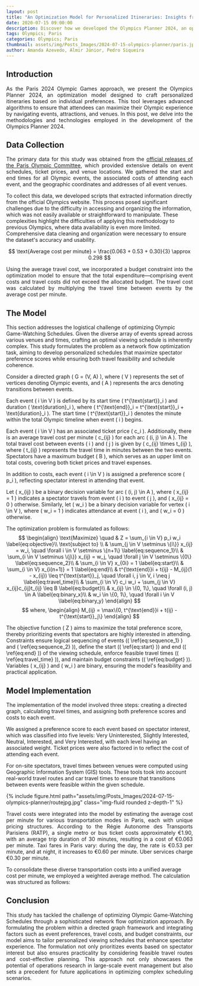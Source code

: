 ```yaml
---
layout: post
title: "An Optimization Model for Personalized Itineraries: Insights from our Olympics Planner 2024"
date: 2020-07-15 09:00:00
description: Discover how we developed the Olympics Planner 2024, an optimization model designed to create personalized itineraries for the Paris Olympic Games.
tags: Olympics; Paris
categories: Olympics; Paris
thumbnail: assets/img/Posts_Images/2024-07-15-olympics-planner/paris.jpg
author: Amanda Azevedo, Almir Júnior, Pedro Siqueira
---
```


## Introduction

<p align="justify">
As the Paris 2024 Olympic Games approach, we present the Olympics Planner 2024, an optimization model designed to craft personalized itineraries based on individual preferences. This tool leverages advanced algorithms to ensure that attendees can maximize their Olympic experience by  navigating events, attractions, and venues. In this post, we delve into the methodologies and technologies employed in the development of the Olympics Planner 2024.
</p>


## Data Collection

<p align="justify">
The primary data for this study was obtained from the <a href = "https://tickets.paris2024.org/en/"> official releases of the Paris Olympic Committee</a>, which provided extensive details on event schedules, ticket prices, and venue locations. We gathered the start and end times for all Olympic events, the associated costs of attending each event, and the geographic coordinates and addresses of all event venues.

To collect this data, we developed scripts that extracted information directly from the official Olympics website. This process posed significant challenges due to the difficulty in accessing and organizing the information, which was not easily available or straightforward to manipulate. These complexities highlight the difficulties of applying this methodology to previous Olympics, where data availability is even more limited. Comprehensive data cleaning and organization were necessary to ensure the dataset's accuracy and usability.
</p>

$$
\text{Average cost per minute} = \frac{0.063 + 0.53 + 0.30}{3} \approx 0.298
$$

<p align="justify">
Using the average travel cost, we incorporated a budget constraint into the optimization model to ensure that the total expenditure—comprising event costs and travel costs did not exceed the allocated budget. The travel cost was calculated by multiplying the travel time between events by the average cost per minute.
</p>

## The Model

<p align="justify">

This section addresses the logistical challenge of optimizing Olympic Game-Watching Schedules. Given the diverse array of events spread across various venues and times, crafting an optimal viewing schedule is inherently complex. This study formulates the problem as a network flow optimization task, aiming to develop personalized schedules that maximize spectator preference scores while ensuring both travel feasibility and schedule coherence.

Consider a directed graph \( G = (V, A) \), where \( V \) represents the set of vertices denoting Olympic events, and \( A \) represents the arcs denoting transitions between events.

Each event \( i \in V \) is defined by its start time \( t^{\text{start}}_i \) and duration \( \text{duration}_i \), where \( t^{\text{end}}_i = t^{\text{start}}_i + \text{duration}_i \). The start time \( t^{\text{start}}_i \) denotes the minute within the total Olympic timeline when event \( i \) begins.

Each event \( i \in V \) has an associated ticket price \( c_i \). Additionally, there is an average travel cost per minute \( c_{ij} \) for each arc \( (i, j) \in A \). The total travel cost between events \( i \) and \( j \) is given by \( c_{ij} \times t_{ij} \), where \( t_{ij} \) represents the travel time in minutes between the two events. Spectators have a maximum budget \( B \), which serves as an upper limit on total costs, covering both ticket prices and travel expenses.

In addition to costs, each event \( i \in V \) is assigned a preference score \( p_i \), reflecting spectator interest in attending that event.

Let \( x_{ij} \) be a binary decision variable for arc \( (i, j) \in A \), where \( x_{ij} = 1 \) indicates a spectator travels from event \( i \) to event \( j \), and \( x_{ij} = 0 \) otherwise. Similarly, let \( w_i \) be a binary decision variable for vertex \( i \in V \), where \( w_i = 1 \) indicates attendance at event \( i \), and \( w_i = 0 \) otherwise.

The optimization problem is formulated as follows:
$$
\begin{align}
    \text{Maximize} \quad & Z = \sum_{i \in V} p_i w_i \label{eq:objective}\\
    \text{subject to} \\
    & \sum_{j \in V \setminus \{i\}} x_{ij} = w_i, \quad \forall i \in V \setminus \{n+1\} \label{eq:sequence_1}\\
    & \sum_{i \in V \setminus \{j\}} x_{ij} = w_j, \quad \forall j \in V \setminus \{0\} \label{eq:sequence_2}\\
    & \sum_{i \in V} x_{0i} = 1 \label{eq:start}\\
    & \sum_{i \in V} x_{i(n+1)} = 1 \label{eq:end}\\
    & t^{\text{end}}i + t{ij} - M_{ij}(1 - x_{ij}) \leq t^{\text{start}}_j, \quad \forall i, j \in V, i \neq j \label{eq:travel_time}\\
    & \sum_{i \in V} c_i w_i + \sum_{j \in V} x_{ij}c_{ij}t_{ij} \leq B \label{eq:budget}\\
    & x_{ij} \in \{0, 1\}, \quad \forall (i, j) \in A \label{eq:binary_x}\\
    & w_i \in \{0, 1\}, \quad \forall i \in V \label{eq:binary_y}
\end{align}
$$
$$
where,
\begin{align}
    M_{ij} = \max\{0, t^{\text{end}}i + t{ij} - t^{\text{start}}_j\}
\end{align}
$$


The objective function \( Z \) aims to maximize the total preference score, thereby prioritizing events that spectators are highly interested in attending. Constraints ensure logical sequencing of events (\( \ref{eq:sequence_1} \) and \( \ref{eq:sequence_2} \)), define the start (\( \ref{eq:start} \)) and end (\( \ref{eq:end} \)) of the viewing schedule, enforce feasible travel times (\( \ref{eq:travel_time} \)), and maintain budget constraints (\( \ref{eq:budget} \)). Variables \( x_{ij} \) and \( w_i \) are binary, ensuring the model's feasibility and practical application.


</p>

## Model Implementation


<p align="justify">

The implementation of the model involved three steps: creating a directed graph, calculating travel times, and assigning both preference scores and costs to each event.

We assigned a preference score to each event based on spectator interest, which was classified into five levels: Very Uninterested, Slightly Interested, Neutral, Interested, and Very Interested, with each level having an associated weight. Ticket prices were also factored in to reflect the cost of attending each event.

For on-site spectators, travel times between venues were computed using Geographic Information System (GIS) tools. These tools took into account real-world travel routes and car travel times to ensure that transitions between events were feasible within the given schedule.

</p>

{% include figure.html path="assets/img/Posts_Images/2024-07-15-olympics-planner/routejpg.jpg" class="img-fluid rounded z-depth-1" %}


<p align="justify">
Travel costs were integrated into the model by estimating the average cost per minute for various transportation modes in Paris, each with unique pricing structures. According to the Régie Autonome des Transports Parisiens (RATP), a single metro or bus ticket costs approximately €1.90, with an average trip duration of 30 minutes, resulting in a cost of €0.063 per minute. Taxi fares in Paris vary: during the day, the rate is €0.53 per minute, and at night, it increases to €0.60 per minute. Uber services charge €0.30 per minute.

To consolidate these diverse transportation costs into a unified average cost per minute, we employed a weighted average method. The calculation was structured as follows:

</p>

## Conclusion

<p align="justify">
This study has tackled the  challenge of optimizing Olympic Game-Watching Schedules through a sophisticated network flow optimization approach. By formulating the problem within a directed graph framework and integrating factors such as event preferences, travel costs, and budget constraints, our model aims to tailor personalized viewing schedules that enhance spectator experience. The formulation not only prioritizes events based on spectator interest but also ensures practicality by considering feasible travel routes and cost-effective planning. This approach not only showcases the potential of operations research in large-scale event management but also sets a precedent for future applications in optimizing complex scheduling scenarios.
</p>

